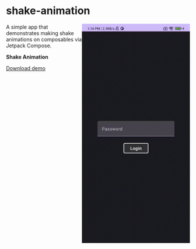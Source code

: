 # shake-animation

<img align="right" width="296" height="600"  src="https://github.com/raheemadamboev/shake-animation/blob/master/banner.gif" />

A simple app that demonstrates making shake animations on composables via Jetpack Compose.

**Shake Animation**

<a href="https://github.com/raheemadamboev/shake-animation/blob/master/app-debug.apk">Download demo</a>

